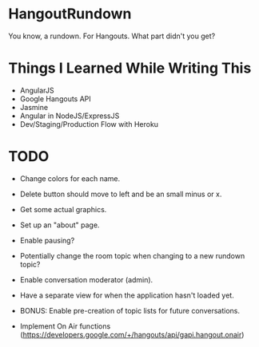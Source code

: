HangoutRundown
==============

You know, a rundown. For Hangouts. What part didn't you get?


Things I Learned While Writing This
===================================

- AngularJS
- Google Hangouts API
- Jasmine
- Angular in NodeJS/ExpressJS
- Dev/Staging/Production Flow with Heroku

TODO
====
- Change colors for each name.
- Delete button should move to left and be an small minus or x.

- Get some actual graphics.
- Set up an "about" page.

- Enable pausing?
- Potentially change the room topic when changing to a new rundown topic?
- Enable conversation moderator (admin).
- Have a separate view for when the application hasn't loaded yet.
- BONUS: Enable pre-creation of topic lists for future conversations.
- Implement On Air functions (https://developers.google.com/+/hangouts/api/gapi.hangout.onair)